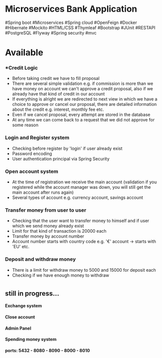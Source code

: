 ﻿# Microservices Bank Application
#Spring boot #Microservices #Spring cloud #OpenFeign #Docker #Hibernate #Mockito #HTML/CSS #Thymleaf 
#Bootstrap #JUnit #RESTAPI #PostgreSQL #Flyway #Spring security #mvc

# Available

### *Credit Logic
* Before taking credit we have to fill proposal
* There are several simple validation e.g. if commission is more than we have
  money on account we can't approve a credit proposal, 
  also if we already have that kind of credit in our account
* If everything is alright we are redirected to next view in which we have a choice
to approve or cancel our proposal, there are detailed information about the credit 
e.g. interest, monthly fee etc.
* Even if we cancel proposal, every attempt are stored in the database
* At any time we can come back to a request that we did not approve for some reason

### Login and Register system
* Checking before register by 'login' if user already exist
* Password encoding
* User authentication principal via Spring Security
### Open account system
* At the time of registration we receive the main account
(validation if you registered while the account manager was down,
you will still get the main account after runs again)
* Several types of account e.g. currency account, savings account
### Transfer money from user to user
* Checking that the user want to transfer money to himself and if user which we send money already exist
* Limit for that kind of transaction is 20000 each
* Transfer money by account number
* Account number starts with country code e.g. '€' account -> starts with 'EU' etc.
### Deposit and withdraw money
* There is a limit for withdraw money to 5000 and 15000 for deposit each
* Checking if we have enough money to withdraw

#
## still in progress... 
#### Exchange system
#### Close account
#### Admin Panel
#### Spending money system

#### ports: 5432 - 8080 - 8090 - 8000 - 8010
